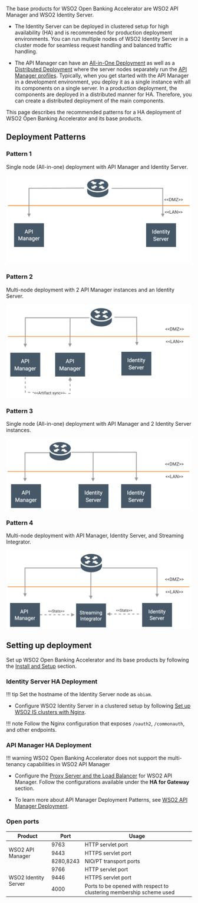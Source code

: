 The base products for WSO2 Open Banking Accelerator are WSO2 API Manager and WSO2 Identity Server. 

- The Identity Server can be deployed in clustered setup for high availability (HA) and is recommended for production 
deployment environments. You can run multiple nodes of WSO2 Identity Server in a cluster mode for seamless request 
handling and balanced traffic handling. 

- The API Manager can have an [All-in-One Deployment](https://apim.docs.wso2.com/en/latest/install-and-setup/setup/single-node/all-in-one-deployment-overview/#!)
as well as a [Distributed Deployment](https://apim.docs.wso2.com/en/latest/install-and-setup/setup/distributed-deployment/understanding-the-distributed-deployment-of-wso2-api-m/)
where the server nodes separately run the [API Manager profiles](https://apim.docs.wso2.com/en/latest/install-and-setup/setup/distributed-deployment/understanding-the-distributed-deployment-of-wso2-api-m/#api-m-profiles).
Typically, when you get started with the API Manager in a development environment, you deploy it as a 
single instance with all its components on a single server. In a production deployment, the components are 
deployed in a distributed manner for HA. Therefore, you can create a distributed deployment of the main components. 

This page describes the recommended patterns for a HA deployment of WSO2 Open Banking Accelerator and its
base products.

## Deployment Patterns

### Pattern 1

Single node (All-in-one) deployment with API Manager and Identity Server.

![pattern-1](../assets/img/install-and-setup/deployment-patterns/pattern-1.png)

### Pattern 2

Multi-node deployment with 2 API Manager instances and an Identity Server.

![pattern-2](../assets/img/install-and-setup/deployment-patterns/pattern-2.png)

### Pattern 3

Single node (All-in-one) deployment with API Manager and 2 Identity Server instances.

![pattern-3](../assets/img/install-and-setup/deployment-patterns/pattern-3.png)

### Pattern 4

Multi-node deployment with API Manager, Identity Server, and Streaming Integrator.

![pattern-4](../assets/img/install-and-setup/deployment-patterns/pattern-4.png)

## Setting up deployment

Set up WSO2 Open Banking Accelerator and its base products by following the [Install and Setup](setting-up-servers.md)
section. 

### Identity Server HA Deployment

!!! tip
    Set the hostname of the Identity Server node as `obiam`.

- Configure WSO2 Identity Server in a clustered setup by following 
  [Set up WSO2 IS clusters with Nginx](https://is.docs.wso2.com/en/5.11.0/setup/deployment-guide/#fronting-with-a-load-balancer?).

!!! note
    Follow the Nginx configuration that exposes `/oauth2`, `/commonauth`, and other endpoints.

### API Manager HA Deployment

!!! warning
    WSO2 Open Banking Accelerator does not support the multi-tenancy capabilities in WSO2 API Manager

- Configure the [Proxy Server and the Load Balancer](https://apim.docs.wso2.com/en/latest/install-and-setup/setup/setting-up-proxy-server-and-the-load-balancer/configuring-the-proxy-server-and-the-load-balancer/#step-2-configure-the-load-balancerreverse-proxy-server)
  for WSO2 API Manager. Follow the configurations available under the **HA for Gateway** section.

- To learn more about API Manager Deployment Patterns, see 
[WSO2 API Manager Deployment](https://apim.docs.wso2.com/en/latest/install-and-setup/setup/deployment-overview/).

### Open ports

<table>
   <thead>
      <tr>
         <th>Product</th>
         <th>Port</th>
         <th>Usage</th>
      </tr>
   </thead>
   <tbody>
      <tr>
         <td rowspan="3">WSO2 API Manager</td>
         <td>9763</td>
         <td>HTTP servlet port</td>
      </tr>
      <tr>
         <td>9443</td>
         <td>HTTPS servlet port</td>
      </tr>
      <tr>
         <td>8280,8243</td>
         <td>NIO/PT transport ports</td>
      </tr>
      <tr>
         <td rowspan="3">WSO2 Identity Server</td>
         <td>9766</td>
         <td>HTTP servlet port</td>
      </tr>
      <tr>
         <td>9446</td>
         <td>HTTPS servlet port</td>
      </tr>
      <tr>
         <td>4000</td>
         <td>Ports to be opened with respect to clustering membership scheme used</td>
      </tr>
   <tbody>
</table>
